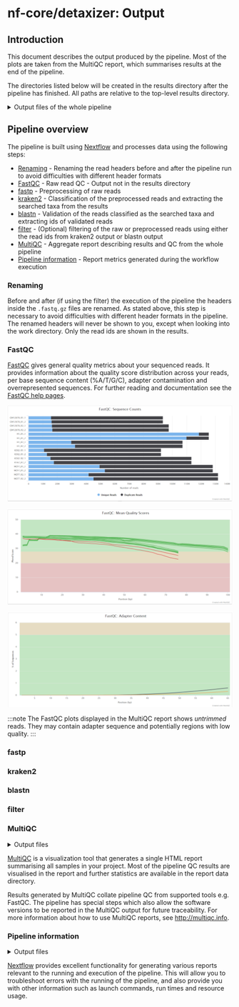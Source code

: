 # nf-core/detaxizer: Output

## Introduction

This document describes the output produced by the pipeline. Most of the plots are taken from the MultiQC report, which summarises results at the end of the pipeline.

The directories listed below will be created in the results directory after the pipeline has finished. All paths are relative to the top-level results directory.

<details markdown="1">
<summary>Output files of the whole pipeline</summary>

Below there is a potential directory and file tree shown for a single paired-end sample (`sample1`), which can give you a first guidance where to look in the results directory.

- `results/`
  - `blast/`
    - `filteredIdentCov/`
      - `sample1_R1.identcov.txt`
      - `sample1_R2.identcov.txt`
    - `summary/`
      - `sample1.blastn_summary.tsv`
  - `fastp/`
    - `sample1/`
      - `...`
  - `filter/`
    - `sample1_R1_filtered.fastq.gz`
    - `sample1_R2_filtered.fastq.gz`
  - `kraken2/`
    - `isolated/`
      - `sample1.classified.txt`
      - `sample1.ids.txt`
    - `summary/`
      - `sample1.kraken2_summary.tsv`
    - `taxonomy/`
      - `taxa_to_filter.txt`
    - `sample1.classifiedreads.txt`
    - `sample1.kraken2.report.txt`
  - `MultiQC/`
    - `multiqc_data/`
      - `...`
    - `multiqc_plots/`
      - `.../`
    - `multiqc_report.html`
  - `pipeline_info/`
    - `execution_report_1970-01-01_00-00-00.html`
    - `execution_timeline_1970-01-01_00-00-00.html`
    - `execution_trace_1970-01-01_00-00-00.html`
    - `params_1970-01-01_00-00-00.html`
    - `pipeline_dag_1970-01-01_00-00-00.html`
    - `software_versions.yml`
  - `summary/`
    - `summary.tsv`

</details>

<!-- TODO nf-core: Write this documentation describing your workflow's output -->

## Pipeline overview

The pipeline is built using [Nextflow](https://www.nextflow.io/) and processes data using the following steps:

- [Renaming](#renaming) - Renaming the read headers before and after the pipeline run to avoid difficulties with different header formats
- [FastQC](#fastqc) - Raw read QC - Output not in the results directory
- [fastp](#fastp) - Preprocessing of raw reads
- [kraken2](#kraken2) - Classification of the preprocessed reads and extracting the searched taxa from the results
- [blastn](#blastn) - Validation of the reads classified as the searched taxa and extracting ids of validated reads
- [filter](#filter) - (Optional) filtering of the raw or preprocessed reads using either the read ids from kraken2 output or blastn output
- [MultiQC](#multiqc) - Aggregate report describing results and QC from the whole pipeline
- [Pipeline information](#pipeline-information) - Report metrics generated during the workflow execution

### Renaming

Before and after (if using the filter) the execution of the pipeline the headers inside the `.fastq.gz` files are renamed. As stated above, this step is necessary to avoid difficulties with different header formats in the pipeline. The renamed headers will never be shown to you, except when looking into the work directory. Only the read ids are shown in the results.

### FastQC

[FastQC](http://www.bioinformatics.babraham.ac.uk/projects/fastqc/) gives general quality metrics about your sequenced reads. It provides information about the quality score distribution across your reads, per base sequence content (%A/T/G/C), adapter contamination and overrepresented sequences. For further reading and documentation see the [FastQC help pages](http://www.bioinformatics.babraham.ac.uk/projects/fastqc/Help/).

![MultiQC - FastQC sequence counts plot](images/mqc_fastqc_counts.png)

![MultiQC - FastQC mean quality scores plot](images/mqc_fastqc_quality.png)

![MultiQC - FastQC adapter content plot](images/mqc_fastqc_adapter.png)

:::note
The FastQC plots displayed in the MultiQC report shows _untrimmed_ reads. They may contain adapter sequence and potentially regions with low quality.
:::

### fastp

### kraken2

### blastn

### filter

### MultiQC

<details markdown="1">
<summary>Output files</summary>

- `multiqc/`
  - `multiqc_report.html`: a standalone HTML file that can be viewed in your web browser.
  - `multiqc_data/`: directory containing parsed statistics from the different tools used in the pipeline.
  - `multiqc_plots/`: directory containing static images from the report in various formats.

</details>

[MultiQC](http://multiqc.info) is a visualization tool that generates a single HTML report summarising all samples in your project. Most of the pipeline QC results are visualised in the report and further statistics are available in the report data directory.

Results generated by MultiQC collate pipeline QC from supported tools e.g. FastQC. The pipeline has special steps which also allow the software versions to be reported in the MultiQC output for future traceability. For more information about how to use MultiQC reports, see <http://multiqc.info>.

### Pipeline information

<details markdown="1">
<summary>Output files</summary>

- `pipeline_info/`
  - Reports generated by Nextflow: `execution_report.html`, `execution_timeline.html`, `execution_trace.txt` and `pipeline_dag.dot`/`pipeline_dag.svg`.
  - Reports generated by the pipeline: `pipeline_report.html`, `pipeline_report.txt` and `software_versions.yml`. The `pipeline_report*` files will only be present if the `--email` / `--email_on_fail` parameter's are used when running the pipeline.
  - Reformatted samplesheet files used as input to the pipeline: `samplesheet.valid.csv`.
  - Parameters used by the pipeline run: `params.json`.

</details>

[Nextflow](https://www.nextflow.io/docs/latest/tracing.html) provides excellent functionality for generating various reports relevant to the running and execution of the pipeline. This will allow you to troubleshoot errors with the running of the pipeline, and also provide you with other information such as launch commands, run times and resource usage.

